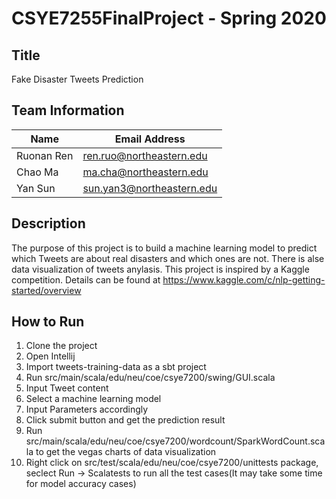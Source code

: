 # CSYE7255FinalProject - Spring 2020

## Title
Fake Disaster Tweets Prediction

## Team Information

| Name | Email Address |
| ---- | ------------- |
| Ruonan Ren| ren.ruo@northeastern.edu   |
| Chao Ma   | ma.cha@northeastern.edu   |
| Yan Sun   | sun.yan3@northeastern.edu |

## Description
The purpose of this project is to build a machine learning model to predict which Tweets are about real disasters and which ones are not. There is alse data visualization of tweets anylasis.
This project is inspired by a Kaggle competition. Details can be found at https://www.kaggle.com/c/nlp-getting-started/overview

## How to Run
1. Clone the project
2. Open Intellij
3. Import tweets-training-data as a sbt project
4. Run src/main/scala/edu/neu/coe/csye7200/swing/GUI.scala
5. Input Tweet content
6. Select a machine learning model
7. Input Parameters accordingly
8. Click submit button and get the prediction result
9. Run src/main/scala/edu/neu/coe/csye7200/wordcount/SparkWordCount.scala to get the vegas charts of data visualization
10. Right click on src/test/scala/edu/neu/coe/csye7200/unittests package, seclect Run -> Scalatests to run all the test cases(It may take some time for model accuracy cases)
